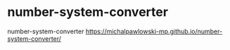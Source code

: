 # number-system-converter
number-system-converter
https://michalpawlowski-mp.github.io/number-system-converter/
